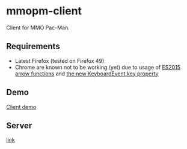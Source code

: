 # mmopm-client

Client for MMO Pac-Man.

## Requirements

- Latest Firefox (tested on Firefox 49)
- Chrome are known not to be working (yet) due to usage of [ES2015 arrow functions](https://developer.mozilla.org/en-US/docs/Web/JavaScript/Reference/Functions/Arrow_functions) and [the new KeyboardEvent.key property](https://developer.mozilla.org/en-US/docs/Web/API/KeyboardEvent/key)

## Demo

[Client demo](http://rawgit.com/SpanishArmada/mmopm-client/master/index.html)

## Server
[link](https://github.com/SpanishArmada/MMO-Pac-Man)
